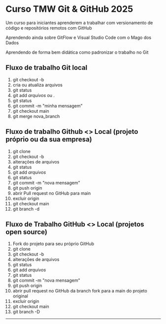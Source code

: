 # Curso TMW Git \& GitHub 2025



Um curso para iniciantes aprenderem a trabalhar com versionamento de código e repositórios remotos com GitHub

Aprendendo ainda sobre GitFlow e Visual Studio Code com o Mago dos Dados


Aprendendo de forma bem didática como padronizar o trabalho no Git

## Fluxo de trabalho Git local

1. git checkout -b <nova-branch>
2. cria ou atualiza arquivos
3. git status
4. git add *arquivos* ou .
5. git status
6. git commit -m "minha mensagem"
7.  git checkout main
8. git merge nova_branch



## Fluxo de trabalho Github <> Local (projeto próprio ou da sua empresa)



1. git clone <endereco do projeto>
2. git checkout -b <nova branch>
3. alterações de arquivos
4. git status
5. git add *arquivos*
6. git status
7. git commit -m "nova mensagem"
8. git push origin <nova branch>
9. abrir Pull request no GitHub para main
10. excluir <nova branch> origin
11. git checkout main
12. git branch -d <nova branch>



## Fluxo de Trabalho GitHub <> Local (projetos open source)



1. Fork do projeto para seu próprio GitHub
2. git clone <endereco do projeto fork>
3. git checkout -b <nova branch>
4. alterações de arquivos
5. git status
6. git add *arquivos*
7. git status
8. git commit -m "nova mensagem"
9. git push origin <nova branch>
10. abrir pull request no GitHub da branch fork para a main do projeto original
11. excluir <nova branch> origin
12. git checkout main
13. git branch -D <nova branch>



----
